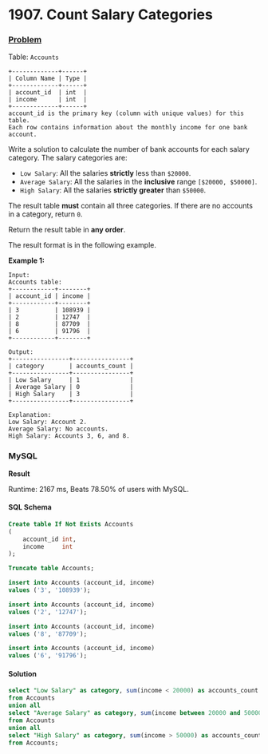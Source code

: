 # 1907. Count Salary Categories

### [Problem](https://leetcode.com/problems/count-salary-categories/description/)

Table: `Accounts`

```
+-------------+------+
| Column Name | Type |
+-------------+------+
| account_id  | int  |
| income      | int  |
+-------------+------+
account_id is the primary key (column with unique values) for this table.
Each row contains information about the monthly income for one bank account.
```

Write a solution to calculate the number of bank accounts for each salary category.
The salary categories are:

- `Low Salary`: All the salaries **strictly** less than `$20000`.
- `Average Salary`: All the salaries in the **inclusive** range `[$20000, $50000]`.
- `High Salary`: All the salaries **strictly greater** than `$50000`.

The result table **must** contain all three categories.
If there are no accounts in a category, return `0`.

Return the result table in **any order**.

The result format is in the following example.

**Example 1:**

```
Input:
Accounts table:
+------------+--------+
| account_id | income |
+------------+--------+
| 3          | 108939 |
| 2          | 12747  |
| 8          | 87709  |
| 6          | 91796  |
+------------+--------+

Output:
+----------------+----------------+
| category       | accounts_count |
+----------------+----------------+
| Low Salary     | 1              |
| Average Salary | 0              |
| High Salary    | 3              |
+----------------+----------------+

Explanation:
Low Salary: Account 2.
Average Salary: No accounts.
High Salary: Accounts 3, 6, and 8.
```

### MySQL

**Result**

Runtime: 2167 ms, Beats 78.50% of users with MySQL.

#### SQL Schema

```sql
Create table If Not Exists Accounts
(
    account_id int,
    income     int
);

Truncate table Accounts;

insert into Accounts (account_id, income)
values ('3', '108939');

insert into Accounts (account_id, income)
values ('2', '12747');

insert into Accounts (account_id, income)
values ('8', '87709');

insert into Accounts (account_id, income)
values ('6', '91796');
```

#### Solution

```sql
select "Low Salary" as category, sum(income < 20000) as accounts_count
from Accounts
union all
select "Average Salary" as category, sum(income between 20000 and 50000) as accounts_count
from Accounts
union all
select "High Salary" as category, sum(income > 50000) as accounts_count
from Accounts;
```
